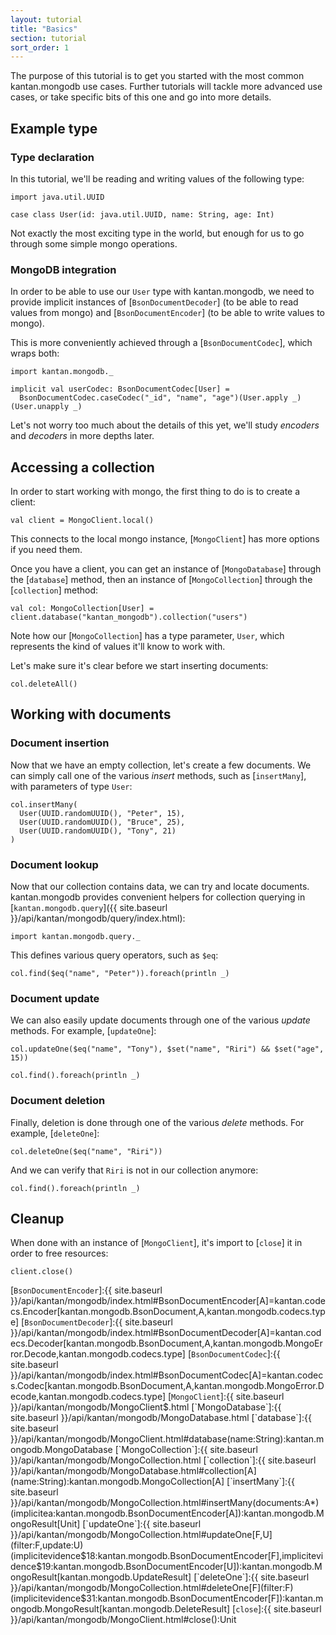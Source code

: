 ```yaml
---
layout: tutorial
title: "Basics"
section: tutorial
sort_order: 1
---
```


The purpose of this tutorial is to get you started with the most common kantan.mongodb use cases. Further tutorials will
tackle more advanced use cases, or take specific bits of this one and go into more details.

## Example type

### Type declaration

In this tutorial, we'll be reading and writing values of the following type:

```tut:silent
import java.util.UUID

case class User(id: java.util.UUID, name: String, age: Int)
```

Not exactly the most exciting type in the world, but enough for us to go through some simple mongo operations.

### MongoDB integration

In order to be able to use our `User` type with kantan.mongodb, we need to provide implicit instances of
[`BsonDocumentDecoder`] (to be able to read values from mongo) and [`BsonDocumentEncoder`] (to be able to write
values to mongo).

This is more conveniently achieved through a [`BsonDocumentCodec`], which wraps both:

```tut:silent
import kantan.mongodb._

implicit val userCodec: BsonDocumentCodec[User] =
  BsonDocumentCodec.caseCodec("_id", "name", "age")(User.apply _)(User.unapply _)
```

Let's not worry too much about the details of this yet, we'll study _encoders_ and _decoders_ in more depths later.

## Accessing a collection

In order to start working with mongo, the first thing to do is to create a client:

```tut:book
val client = MongoClient.local()
```

This connects to the local mongo instance, [`MongoClient`] has more options if you need them.

Once you have a client, you can get an instance of [`MongoDatabase`] through the [`database`] method,
then an instance of [`MongoCollection`] through the [`collection`] method:

```tut:book
val col: MongoCollection[User] = client.database("kantan_mongodb").collection("users")
```

Note how our [`MongoCollection`] has a type parameter, `User`, which represents the kind of values it'll know to work with.

Let's make sure it's clear before we start inserting documents:

```tut:book
col.deleteAll()
```

## Working with documents

### Document insertion

Now that we have an empty collection, let's create a few documents. We can simply call one of the various _insert_ methods,
such as [`insertMany`], with parameters of type `User`:

```tut:book
col.insertMany(
  User(UUID.randomUUID(), "Peter", 15),
  User(UUID.randomUUID(), "Bruce", 25),
  User(UUID.randomUUID(), "Tony", 21)
)
```


### Document lookup

Now that our collection contains data, we can try and locate documents. kantan.mongodb provides convenient helpers for
collection querying in [`kantan.mongodb.query`]({{ site.baseurl }}/api/kantan/mongodb/query/index.html):

```tut:silent
import kantan.mongodb.query._
```

This defines various query operators, such as `$eq`:


```tut:book
col.find($eq("name", "Peter")).foreach(println _)
```


### Document update

We can also easily update documents through one of the various _update_ methods. For example, [`updateOne`]:

```tut:book
col.updateOne($eq("name", "Tony"), $set("name", "Riri") && $set("age", 15))

col.find().foreach(println _)
```


### Document deletion

Finally, deletion is done through one of the various _delete_ methods. For example, [`deleteOne`]:

```tut:book
col.deleteOne($eq("name", "Riri"))
```

And we can verify that `Riri` is not in our collection anymore:

```tut:book
col.find().foreach(println _)
```

## Cleanup

When done with an instance of [`MongoClient`], it's import to [`close`] it in order to free resources:

```tut:silent
client.close()
```

[`BsonDocumentEncoder`]:{{ site.baseurl }}/api/kantan/mongodb/index.html#BsonDocumentEncoder[A]=kantan.codecs.Encoder[kantan.mongodb.BsonDocument,A,kantan.mongodb.codecs.type]
[`BsonDocumentDecoder`]:{{ site.baseurl }}/api/kantan/mongodb/index.html#BsonDocumentDecoder[A]=kantan.codecs.Decoder[kantan.mongodb.BsonDocument,A,kantan.mongodb.MongoError.Decode,kantan.mongodb.codecs.type]
[`BsonDocumentCodec`]:{{ site.baseurl }}/api/kantan/mongodb/index.html#BsonDocumentCodec[A]=kantan.codecs.Codec[kantan.mongodb.BsonDocument,A,kantan.mongodb.MongoError.Decode,kantan.mongodb.codecs.type]
[`MongoClient`]:{{ site.baseurl }}/api/kantan/mongodb/MongoClient$.html
[`MongoDatabase`]:{{ site.baseurl }}/api/kantan/mongodb/MongoDatabase.html
[`database`]:{{ site.baseurl }}/api/kantan/mongodb/MongoClient.html#database(name:String):kantan.mongodb.MongoDatabase
[`MongoCollection`]:{{ site.baseurl }}/api/kantan/mongodb/MongoCollection.html
[`collection`]:{{ site.baseurl }}/api/kantan/mongodb/MongoDatabase.html#collection[A](name:String):kantan.mongodb.MongoCollection[A]
[`insertMany`]:{{ site.baseurl }}/api/kantan/mongodb/MongoCollection.html#insertMany(documents:A*)(implicitea:kantan.mongodb.BsonDocumentEncoder[A]):kantan.mongodb.MongoResult[Unit]
[`updateOne`]:{{ site.baseurl }}/api/kantan/mongodb/MongoCollection.html#updateOne[F,U](filter:F,update:U)(implicitevidence$18:kantan.mongodb.BsonDocumentEncoder[F],implicitevidence$19:kantan.mongodb.BsonDocumentEncoder[U]):kantan.mongodb.MongoResult[kantan.mongodb.UpdateResult]
[`deleteOne`]:{{ site.baseurl }}/api/kantan/mongodb/MongoCollection.html#deleteOne[F](filter:F)(implicitevidence$31:kantan.mongodb.BsonDocumentEncoder[F]):kantan.mongodb.MongoResult[kantan.mongodb.DeleteResult]
[`close`]:{{ site.baseurl }}/api/kantan/mongodb/MongoClient.html#close():Unit
